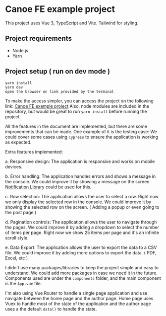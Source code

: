 # Canoe FE example project
This project uses Vue 3, TypeScript and Vite. Tailwind for styling.

## Project requirements
- Node.js
- Yarn

## Project setup ( run on dev mode )
```
yarn install
yarn dev
open the browser on link provided by the terminal
```

To make the access simpler, you can access the project on the following link: [Canoe FE example project](https://canoe-fe.vercel.app/)
Also, node modules are included in the repository, but would be great to run `yarn install` before running the project.

All the features in the document are implemented, but there are some improvements that can be made.
One example of it is the testing case: We could cover some cases using `cypress` to ensure the application is working as expected.

Extra features implemented:

a. Responsive design: The application is responsive and works on mobile devices.

b. Error handling: The application handles errors and shows a message in the console. We could improve it by showing a message on the screen. [Notification Library](https://github.com/kyvg/vue3-notification) could be used for this.

c. Row selection: The application allows the user to select a row. Right now we only display the selected row in the console. We could improve it by showing the selected row on the screen. ( Adding a popup or even going to the post page )

d. Pagination controls: The application allows the user to navigate through the pages. We could improve it by adding a dropdown to select the number of items per page. Right now we show 25 items per page and it's an infinite scroll style.

e. Data Export: The application allows the user to export the data to a CSV file. We could improve it by adding more options to export the data. ( PDF, Excel, etc )

I didn't use many packages/libraries to keep the project simple and easy to understand. We could add more packages in case we need it in the future.
Components used are under the `components` folder, and the main component is the `App.vue` file.

I'm also using Vue Router to handle a single page application and use navigate between the home page and the author page.
Home page uses Vuex to handle most of the state of the application and the author page uses a the default `data()` to handle the state.